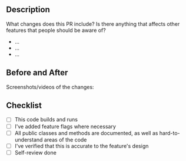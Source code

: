 ## Description
What changes does this PR include? Is there anything that affects other features that people should be aware of?
- ...
- ...
- ...

## Before and After
Screenshots/videos of the changes:

## Checklist
- [ ] This code builds and runs
- [ ] I've added feature flags where necessary
- [ ] All public classes and methods are documented, as well as hard-to-understand areas of the code
- [ ] I've verified that this is accurate to the feature's design
- [ ] Self-review done
